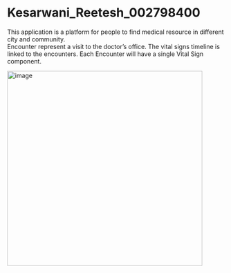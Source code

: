 # Kesarwani_Reetesh_002798400

This application is a platform for people to find medical resource in different city and 
community.  
Encounter represent a visit to the doctor’s office. The vital signs timeline is linked to the 
encounters. Each Encounter will have a single Vital Sign component. 

<img width="451" alt="image" src="https://user-images.githubusercontent.com/114504936/198916492-5549f9b6-9832-4152-8efe-ce20933f3840.png">



